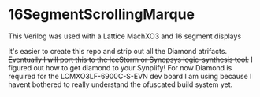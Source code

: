# 16SegmentScrollingMarque
This Verilog was used with a Lattice MachXO3 and 16 segment displays

It's easier to create this repo and strip out all the Diamond atrifacts. <strike>Eventually I will port this to the IceStorm or Synopsys logic-synthesis tool.</strike> I figured out how to get diamond to your Synplify! For now Diamond is required for the LCMXO3LF-6900C-S-EVN dev board I am using because I havent bothered to really understand the ofuscated build system yet.



